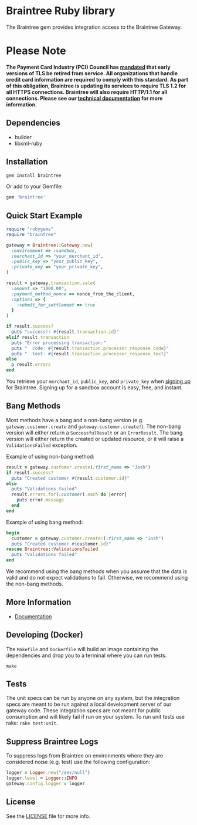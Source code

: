 # Braintree Ruby library

The Braintree gem provides integration access to the Braintree Gateway.

# Please Note
**The Payment Card Industry (PCI) Council has [mandated](https://blog.pcisecuritystandards.org/migrating-from-ssl-and-early-tls) that early versions of TLS be retired from service.  All organizations that handle credit card information are required to comply with this standard. As part of this obligation, Braintree is updating its services to require TLS 1.2 for all HTTPS connections. Braintree will also require HTTP/1.1 for all connections. Please see our [technical documentation](https://github.com/paypal/tls-update) for more information.**

## Dependencies

* builder
* libxml-ruby

## Installation

```ruby
gem install braintree
```

Or add to your Gemfile:

```ruby
gem 'braintree'
```

## Quick Start Example

```ruby
require "rubygems"
require "braintree"

gateway = Braintree::Gateway.new(
  :environment => :sandbox,
  :merchant_id => "your_merchant_id",
  :public_key => "your_public_key",
  :private_key => "your_private_key",
)

result = gateway.transaction.sale(
  :amount => "1000.00",
  :payment_method_nonce => nonce_from_the_client,
  :options => {
    :submit_for_settlement => true
  }
)

if result.success?
  puts "success!: #{result.transaction.id}"
elsif result.transaction
  puts "Error processing transaction:"
  puts "  code: #{result.transaction.processor_response_code}"
  puts "  text: #{result.transaction.processor_response_text}"
else
  p result.errors
end
```

You retrieve your `merchant_id`, `public_key`, and `private_key` when [signing up](https://braintreepayments.com/get-started) for Braintree. Signing up for a sandbox account is easy, free, and instant.

## Bang Methods

Most methods have a bang and a non-bang version (e.g. `gateway.customer.create` and `gateway.customer.create!`).
The non-bang version will either return a `SuccessfulResult` or an `ErrorResult`. The bang version will either return
the created or updated resource, or it will raise a `ValidationsFailed` exception.

Example of using non-bang method:

```ruby
result = gateway.customer.create(:first_name => "Josh")
if result.success?
  puts "Created customer #{result.customer.id}"
else
  puts "Validations failed"
  result.errors.for(:customer).each do |error|
    puts error.message
  end
end
```

Example of using bang method:

```ruby
begin
  customer = gateway.customer.create!(:first_name => "Josh")
  puts "Created customer #{customer.id}"
rescue Braintree::ValidationsFailed
  puts "Validations failed"
end
```

We recommend using the bang methods when you assume that the data is valid and do not expect validations to fail.
Otherwise, we recommend using the non-bang methods.

## More Information

* [Documentation](https://developers.braintreepayments.com/ruby/sdk/server/overview)

## Developing (Docker)

The `Makefile` and `Dockerfile` will build an image containing the dependencies and drop you to a terminal where you can run tests.

```
make
```

## Tests

The unit specs can be run by anyone on any system, but the integration specs are meant to be run against a local development
server of our gateway code.  These integration specs are not meant for public consumption and will likely fail if run on
your system. To run unit tests use rake: `rake test:unit`.

## Suppress Braintree Logs

To suppress logs from Braintree on environments where they are considered noise
(e.g. test) use the following configuration:

```ruby
logger = Logger.new("/dev/null")
logger.level = Logger::INFO
gateway.config.logger = logger
```

## License

See the [LICENSE](https://github.com/braintree/braintree_ruby/blob/master/LICENSE) file for more info.
